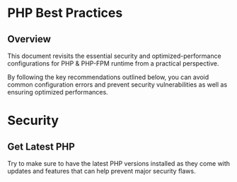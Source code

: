 # PHP Best Practices

## Overview

This document revisits the essential security and optimized-performance configurations for PHP & PHP-FPM runtime from a practical perspective.

By following the key recommendations outlined below, you can avoid common configuration errors and prevent security vulnerabilities as well as ensuring optimized performances.



# Security 

## Get Latest PHP

Try to make sure to have the latest PHP versions installed as they come with updates and features that can help prevent major security flaws.